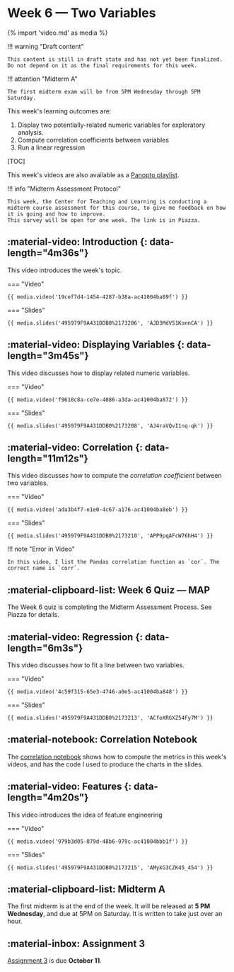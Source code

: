 # Week 6 — Two Variables
{% import 'video.md' as media %}

!!! warning "Draft content"

    This content is still in draft state and has not yet been finalized.
    Do not depend on it as the final requirements for this week.

!!! attention "Midterm A"

    The first midterm exam will be from 5PM Wednesday through 5PM Saturday.

This week's learning outcomes are:

1.  Display two potentially-related numeric variables for exploratory analysis.
2.  Compute correlation coefficients between variables
3.  Run a linear regression

[TOC]

This week's videos are also available as a [Panopto playlist](https://boisestate.hosted.panopto.com/Panopto/Pages/Viewer.aspx?pid=cabf2b0d-5b7c-493e-adb5-ac4100523399).

!!! info "Midterm Assessment Protocol"

    This week, the Center for Teaching and Learning is conducting a midterm course assessment for this course, to give me feedback on how it is going and how to improve.
    This survey will be open for one week. The link is in Piazza.

## :material-video: Introduction {: data-length="4m36s"}

This video introduces the week's topic.

=== "Video"

    {{ media.video('19cef7d4-1454-4287-b38a-ac41004ba89f') }}

=== "Slides"

    {{ media.slides('495979F9A431DDB0%2173206', 'AJD3MdV51KonnCA') }}

## :material-video: Displaying Variables {: data-length="3m45s"}

This video discusses how to display related numeric variables.

=== "Video"

    {{ media.video('f9618c8a-ce7e-4086-a3da-ac41004ba872') }}

=== "Slides"

    {{ media.slides('495979F9A431DDB0%2173208', 'AJ4raVQvI1nq-qk') }}


## :material-video: Correlation {: data-length="11m12s"}

This video discusses how to compute the *correlation coefficient* between two variables.

=== "Video"

    {{ media.video('ada3b4f7-e1e0-4c67-a176-ac41004ba8eb') }}

=== "Slides"

    {{ media.slides('495979F9A431DDB0%2173210', 'APP9pqAFcW76hH4') }}

!!! note "Error in Video"

    In this video, I list the Pandas correlation function as `cor`. The correct name is `corr`.

## :material-clipboard-list: Week 6 Quiz — MAP

The Week 6 quiz is completing the Midterm Assessment Process.
See Piazza for details.


## :material-video: Regression {: data-length="6m3s"}

This video discusses how to fit a line between two variables.

=== "Video"

    {{ media.video('4c59f315-65e3-4746-a0e5-ac41004ba848') }}

=== "Slides"

    {{ media.slides('495979F9A431DDB0%2173213', 'ACfoXRGXZ54Fy7M') }}


## :material-notebook: Correlation Notebook

The [correlation notebook](../../resources/tutorials/Correlation.ipynb) shows how to compute the metrics in this week's videos, and has the code I used to produce the charts in the slides.


## :material-video: Features {: data-length="4m20s"}

This video introduces the idea of feature engineering

=== "Video"

    {{ media.video('979b3d05-879d-48b6-979c-ac41004bbb1f') }}

=== "Slides"

    {{ media.slides('495979F9A431DDB0%2173215', 'AMykG3CZK45_454') }}

## :material-clipboard-list: Midterm A

The first midterm is at the end of the week.  It will be released at **5 PM Wednesday**, and due at 5PM on Saturday.
It is written to take just over an hour.

## :material-inbox: Assignment 3

[Assignment 3](../../assignments/A3/index.md) is due **October 11**.
